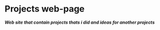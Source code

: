 # Projects web-page
 ***Web site that contain projects thats i did and ideas for another projects***
